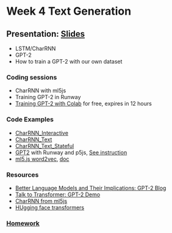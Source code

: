 # Week 4 Text Generation

## Presentation: [Slides](https://drive.google.com/file/d/17Vw8eAq8rg1n-sYTli3BZ-YW8-kbPEYh/view?usp=sharing)
- LSTM/CharRNN
- GPT-2
- How to train a GPT-2 with our own dataset

### Coding sessions
- CharRNN with ml5js
- Training GPT-2 in Runway
- [Training GPT-2 with Colab](https://colab.research.google.com/drive/16i4xS_wCDXpVR0x1sYXPtptyXwe_5tDK#scrollTo=pEn_ihcGI00T) for free, expires in 12 hours

### Code Examples
* [CharRNN_Interactive](https://yining1023.github.io/machine-learning-for-the-web/week12-rnn/CharRNN_Interactive)
* [CharRNN_Text](https://yining1023.github.io/machine-learning-for-the-web/week12-rnn/CharRNN_Text)
* [CharRNN_Text_Stateful](https://yining1023.github.io/machine-learning-for-the-web/week12-rnn/CharRNN_Text_Stateful)
* [GPT2](https://yining1023.github.io/machine-learning-for-the-web/week7-runway/GPT2/) with Runway and p5js, [See instruction](https://github.com/runwayml/Intro-Synthetic-Media/tree/master/Text/GPT2)
* [ml5.js word2vec](https://editor.p5js.org/ml5/sketches/Word2Vec_Interactive), [doc](https://learn.ml5js.org/docs/#/reference/word2vec)

### Resources
* [Better Language Models
and Their Implications: GPT-2 Blog](https://openai.com/blog/better-language-models/)
* [Talk to Transformer: GPT-2 Demo](https://talktotransformer.com/)
* [CharRNN from ml5js](https://learn.ml5js.org/docs/#/reference/charrnn)
* [HUgging face transformers](https://github.com/huggingface/transformers)

### [Homework](https://github.com/runwayml/Intro-Synthetic-Media/wiki/Week-4-2020-Spring)
